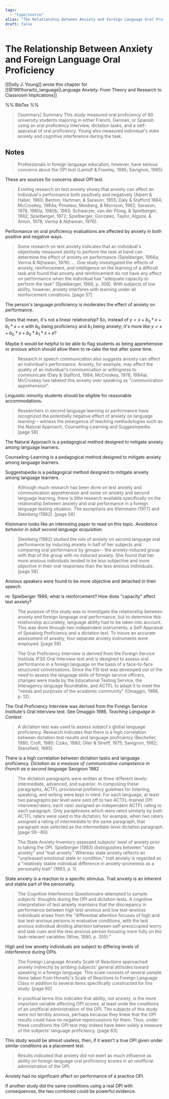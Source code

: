 ```yaml
---
tags:
  - "type/source"
alias: "The Relationship Between Anxiety and Foreign Language Oral Proficiency"
draft: false
---
```

# The Relationship Between Anxiety and Foreign Language Oral Proficiency

[[Dolly J. Young]] wrote this chapter for [[@1991horwitz_language|Language Anxiety: From Theory and Research to Classroom Implications]]

%% BibTex %%

> [!summary] Summary
> This study measured oral proficiency of 60 university students majoring in either French, German, or Spanish using an oral proficiency interview, dictation tasks, and a self-appraisal of oral proficiency. Young also measured individual's state anxiety and cognitive interference during the task. 
## Notes
> Professionals in foreign language education, however, have serious concerns about the OPI test (Lantolf & Frawley, 1985; Savignon, 1985). 

These are sources for concerns about OPI test.

> Existing research on test anxiety shows that anxiety can affect an individual's performance both positively and negatively (Alpert & Haber, 1960; Benton, Hartman, & Sarason, 1955; Daly & Stafford 1984; McCroskey, 1984a; Pimsleur, Mosberg, & Morrison, 1962; Sarason, 1978, 1980a, 1980b, 1983; Schwarzer, van der Ploeg, & Spielberger, 1982; Spielberger, 1972; Spielberger, Gonzalez, Taylor, Algaze, & Anton, 1978; Verma & Nijhawan, 1976).

Performance on oral proficiency evaluations are affected by anxiety in both positive and negative ways.

> Some research on test anxiety indicates that an individual's objectively measured ability to perform the task at hand can determine the effect of anxiety on performance (Spielberger, 1966a; Verma & Nijhawan, 1976). 
> ...
> One study investigated the effects of anxiety, reinforcement, and intelligence on the learning of a difficult task and found that anxiety and reinforcement do not have any effect on performance when the individual has "adequate capacity to perform the task" (Spielberger, 1966, p. 306). With subjects of low ability, however, anxiety interferes with learning under all reinforcement conditions. [page 57]

The person's language proficiency is moderates the effect of anxiety on performance. 

Does that mean, it's not a linear relationship?  So, instead of $y = x + b_0*x + b_1*x + e$ with $b_0$ being proficiency and $b_1$ being anxiety; it's more like $y = x + b_0 * x + b_0 * b_1 * x + e$?

Maybe it would be helpful to be able to flag students as being apprehensive or anxious which should allow them to re-take the test after some time.

> Research in speech communication also suggests anxiety can affect an individual's performance. Anxiety, for example, may affect the quality of an individual's communication or willingness to communicate (Daly & Stafford, 1984; McCroskey, 1978, 1984a). McCroskey has labeled this anxiety over speaking as "communication apprehension".

Linguistic minority students should be eligible for reasonable accommodations.

> Researchers in second language learning or performance have recognized the potentially negative effect of anxiety on language learning-- witness the emergence of teaching methodologies such as the Natural Approach, Counseling-Learning and Suggestopedia. [page 58]

The Natural Approach is a pedagogical method designed to mitigate anxiety among language learners.

Counseling-Learning is a pedagogical method designed to mitigate anxiety among language learners.

Suggestopedia is a pedagogical method designed to mitigate anxiety among language learners.

> Although much research has been done on test anxiety and communication apprehension and some on anxiety and second language learning, there is little research available specifically on the relationship between anxiety and oral performance in a foreign language testing situation. The exceptions are Kleinmann (1977) and Steinberg (1982). [page 58]

Kleinmann looks like an interesting paper to read on this topic.
*Avoidance behavior in adult second language acquisition.*

> Steinberg (1982) studied the role of anxiety on second language oral performance by inducing anxiety in half of her subjects and comparing oral performance by groups-- the anxiety-induced group with that of the group with no induced anxiety. She found that her more anxious individuals tended to be less subjective and more objective in their oral responses than the less anxious individuals. [page 58]

Anxious speakers were found to be more objective and detached in their speech.

re: Spielberger 1966; what is reinforcement? How does "capacity" affect test anxiety?

> The purpose of this study was to investigate the relationship between anxiety and foreign language oral performance, but to determine this relationship accurately, language ability had to be taken into account. This was done through two independent instruments, a Self-Appraisal of Speaking Proficiency and a dictation test. To insure an accurate assessment of anxiety, four separate anxiety instruments were employed. [page 59]

> The Oral Proficiency Interview is derived from the Foreign Service Institute (FSI) Oral Interview test and is designed to assess oral performance in a foreign language on the basis of a face-to-face structured conversations. Since the FSI test was developed out of the need to assess the language skills of foreign service officers, changes were made by the Educational Testing Service, the Interagency language Roundtable, and ACTFL to adapt it to meet the "needs and purposes of the academic community" (Omaggio, 1986, p. 12).

The Oral Proficiency Interview was derived from the Foreign Service Institute's Oral Interview test. 
See Omaggio 1986, *Teaching Language in Context*

> A dictation test was used to assess subject's global language proficiency. Research indicates that there is a high correlation between dictation test results and language proficiency (Becheller, 1980; Croft, 1980; Cziko, 1980; Oller & Streiff, 1975; Savignon, 1982; Stansfield, 1985). 

There is a high correlation between dictation tasks and language proficiency.
*Dictation as a measure of communicative competence in French as a second language* Savignon 1982

> The dictation paragraphs were written at three different levels: intermediate, advanced, and superior. In composing these paragraphs, ACTFL provisional profieincy guielines for listening, speaking, and writing were kept in mind. For each language, at least two paragraphs per level were sent off to two ACTFL-trained OPI interview/raters; each rater assigned an independent ACTFL rating to each paragraph. Only paraphrases which were rated similarly by both ACTFL raters were used in the dictation; for example, when two raters assigned a rating of intermediate to the same paragraph, that paragraph was selected as the intermediate-level dictation paragraph. [page 59--60]

> The State Anxiety Inventory assessed subjects' level of anxiety prior to taking the OPI. Spielberger (1983) distinguishes between "state anxiety" and "trait anxiety." Whereas state anxiety reflects an "unpleasant emotional state or condition," trait anxiety is regarded as a "relatively stable individual difference in anxiety-proneness as a personality trait" (1983, p. 1).

State anxiety is a reaction to a specific stimulus. Trait anxiety is an inherent and stable part of the personality. 

> The Cognitive Interference Questionnaire attempted to sample subjects' thoughts during the OPI and dictation tests. A cognitive interpretation of test anxiety maintains that the discrepancy in performance between high test-anxious and low test-anxious individuals arises from the "differential attention focuses of high and low test-anxious persons in evaluative conditions, with the test anxious individual dividing attention between self-preoccupied worry and task cues and the less anxious person focusing more fully on the task-relevant variables (Wine, 1980, p. 355)."

High and low anxiety individuals are subject to differing levels of interference during OPIs.

> The Foreign Language Anxiety Scale of Reactions approached anxiety indirectly by probing subjects' general attitudes toward speaking in a foreign language. This scale consists of several sample items taken from Horwitz's Scale of Reactions to Foreign Language Class in addition to several items specifically constructed for this study. [page 60]

> In practical terms this indicates that ability, not anxiety, is the more important variable affecting OPI scores, at least unde the conditions of an unofficial administration of the OPI. The subjects of this study were not terribly anxious, perhaps because they knew that the OPI results could have no negative repercussions for them. Thus, under these conditions the OPI test may indeed have been solely a measure of the subjects' language proficiency. [page 63]

This study would be almost useless, then, if it wasn't a true OPI given under similar conditions as a placement test.

> Results indicated that anxiety did not exert as much influence as ability on foreign language oral proficiency scores in an unofficial administration of the OPI. 

Anxiety had no significant affect on performance of a practice OPI.

If another study did the same conditions using a real OPI with consequences, the two combined could be powerful evidence.